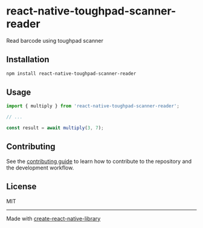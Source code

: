 # react-native-toughpad-scanner-reader

Read barcode using toughpad scanner

## Installation

```sh
npm install react-native-toughpad-scanner-reader
```

## Usage

```js
import { multiply } from 'react-native-toughpad-scanner-reader';

// ...

const result = await multiply(3, 7);
```

## Contributing

See the [contributing guide](CONTRIBUTING.md) to learn how to contribute to the repository and the development workflow.

## License

MIT

---

Made with [create-react-native-library](https://github.com/callstack/react-native-builder-bob)
